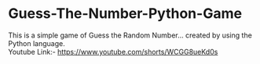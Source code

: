 # Guess-The-Number-Python-Game
This is a simple game of Guess the Random Number... created by using the Python language.
<br>
Youtube Link:- https://www.youtube.com/shorts/WCGG8ueKd0s
